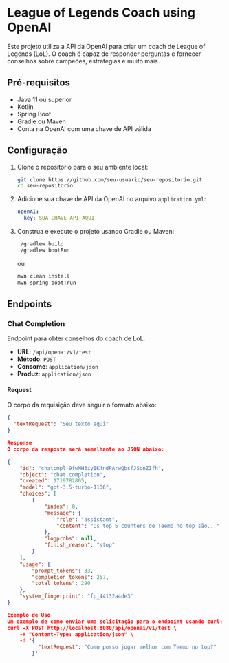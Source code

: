 # League of Legends Coach using OpenAI

Este projeto utiliza a API da OpenAI para criar um coach de League of Legends (LoL). O coach é capaz de responder perguntas e fornecer conselhos sobre campeões, estratégias e muito mais.

## Pré-requisitos

- Java 11 ou superior
- Kotlin
- Spring Boot
- Gradle ou Maven
- Conta na OpenAI com uma chave de API válida

## Configuração

1. Clone o repositório para o seu ambiente local:

    ```bash
    git clone https://github.com/seu-usuario/seu-repositorio.git
    cd seu-repositorio
    ```

2. Adicione sua chave de API da OpenAI no arquivo `application.yml`:

    ```yaml
    openAI:
      key: SUA_CHAVE_API_AQUI
    ```

3. Construa e execute o projeto usando Gradle ou Maven:

    ```bash
    ./gradlew build
    ./gradlew bootRun
    ```

    ou

    ```bash
    mvn clean install
    mvn spring-boot:run
    ```

## Endpoints

### Chat Completion

Endpoint para obter conselhos do coach de LoL.

- **URL**: `/api/openai/v1/test`
- **Método**: `POST`
- **Consome**: `application/json`
- **Produz**: `application/json`

#### Request

O corpo da requisição deve seguir o formato abaixo:

```json
{
  "textRequest": "Seu texto aqui"
}

Response
O corpo da resposta será semelhante ao JSON abaixo:

{
    "id": "chatcmpl-9fwMH3iyIK4ndPArwQbsfJScnZIfh",
    "object": "chat.completion",
    "created": 1719782805,
    "model": "gpt-3.5-turbo-1106",
    "choices": [
        {
            "index": 0,
            "message": {
                "role": "assistant",
                "content": "Os top 5 counters de Teemo no top são..."
            },
            "logprobs": null,
            "finish_reason": "stop"
        }
    ],
    "usage": {
        "prompt_tokens": 33,
        "completion_tokens": 257,
        "total_tokens": 290
    },
    "system_fingerprint": "fp_44132a4de3"
}

Exemplo de Uso
Um exemplo de como enviar uma solicitação para o endpoint usando curl:
curl -X POST http://localhost:8080/api/openai/v1/test \
    -H "Content-Type: application/json" \
    -d '{
          "textRequest": "Como posso jogar melhor com Teemo no top?"
        }'
